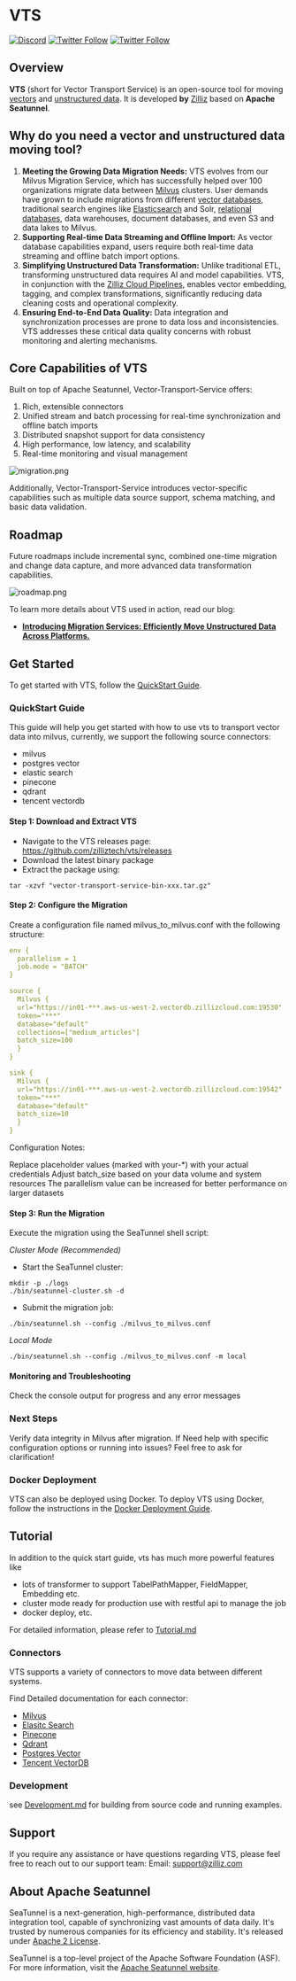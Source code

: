 # VTS
[![Discord](https://img.shields.io/discord/1160323594396635310?label=Discord&logo=discord&style=social)](https://discord.gg/QFUVp7Un)
[![Twitter Follow](https://img.shields.io/twitter/follow/zilliz_universe?style=social)](https://x.com/zilliz_universe)
[![Twitter Follow](https://img.shields.io/twitter/follow/milvusio?style=social)](https://x.com/milvusio)
## Overview
**VTS** (short for Vector Transport Service) is an open-source tool for moving [vectors](https://zilliz.com/glossary/vector-embeddings) and [unstructured data](https://zilliz.com/learn/introduction-to-unstructured-data). It is developed **by** [Zilliz](https://zilliz.com/) based on **Apache Seatunnel**.

## Why do you need a vector and unstructured data moving tool?
1. **Meeting the Growing Data Migration Needs:** VTS evolves from our Milvus Migration Service, which has successfully helped over 100 organizations migrate data between [Milvus](https://github.com/milvus-io/milvus) clusters. User demands have grown to include migrations from different [vector databases](https://zilliz.com/learn/what-is-vector-database), traditional search engines like [Elasticsearch](https://zilliz.com/comparison/milvus-vs-elastic) and Solr, [relational databases](https://zilliz.com/blog/relational-databases-vs-vector-databases), data warehouses, document databases, and even S3 and data lakes to Milvus.
2. **Supporting Real-time Data Streaming and Offline Import:** As vector database capabilities expand, users require both real-time data streaming and offline batch import options.
3. **Simplifying Unstructured Data Transformation:** Unlike traditional ETL, transforming unstructured data requires AI and model capabilities. VTS, in conjunction with the [Zilliz Cloud Pipelines](https://zilliz.com/zilliz-cloud-pipelines), enables vector embedding, tagging, and complex transformations, significantly reducing data cleaning costs and operational complexity.
4. **Ensuring End-to-End Data Quality:** Data integration and synchronization processes are prone to data loss and inconsistencies. VTS addresses these critical data quality concerns with robust monitoring and alerting mechanisms.

## Core Capabilities of VTS
Built on top of Apache Seatunnel, Vector-Transport-Service offers:
1. Rich, extensible connectors
2. Unified stream and batch processing for real-time synchronization and offline batch imports
3. Distributed snapshot support for data consistency
4. High performance, low latency, and scalability
5. Real-time monitoring and visual management

![migration.png](docs/zilliz/images/vts.png)

Additionally, Vector-Transport-Service introduces vector-specific capabilities such as multiple data source support, schema matching, and basic data validation. 


## Roadmap
Future roadmaps include incremental sync, combined one-time migration and change data capture, and more advanced data transformation capabilities.

![roadmap.png](docs/zilliz/images/roadmap.png)

To learn more details about VTS used in action, read our blog: 
- [**Introducing Migration Services: Efficiently Move Unstructured Data Across Platforms.**](https://zilliz.com/blog/zilliz-introduces-migration-services)

## Get Started
To get started with VTS, follow the [QuickStart Guide](#quickstart-guide).

### QuickStart Guide
This guide will help you get started with how to use vts to transport vector data into milvus, currently, we support the following source connectors:
- milvus
- postgres vector
- elastic search
- pinecone
- qdrant
- tencent vectordb

#### Step 1: Download and Extract VTS

- Navigate to the VTS releases page: https://github.com/zilliztech/vts/releases
- Download the latest binary package
- Extract the package using:
```shell
tar -xzvf "vector-transport-service-bin-xxx.tar.gz"
```
#### Step 2: Configure the Migration
Create a configuration file named milvus_to_milvus.conf with the following structure:
```yaml
env {
  parallelism = 1
  job.mode = "BATCH"
}

source {
  Milvus {
  url="https://in01-***.aws-us-west-2.vectordb.zillizcloud.com:19530"
  token="***"
  database="default"
  collections=["medium_articles"]
  batch_size=100
  }
}

sink {
  Milvus {
  url="https://in01-***.aws-us-west-2.vectordb.zillizcloud.com:19542"
  token="***"
  database="default"
  batch_size=10
  }
}
```
Configuration Notes:

Replace placeholder values (marked with your-*) with your actual credentials
Adjust batch_size based on your data volume and system resources
The parallelism value can be increased for better performance on larger datasets

#### Step 3: Run the Migration
Execute the migration using the SeaTunnel shell script:

_Cluster Mode (Recommended)_
- Start the SeaTunnel cluster:
```shell
mkdir -p ./logs
./bin/seatunnel-cluster.sh -d
```
- Submit the migration job:

```shell
./bin/seatunnel.sh --config ./milvus_to_milvus.conf
```
_Local Mode_
```shell
./bin/seatunnel.sh --config ./milvus_to_milvus.conf -m local
```


#### Monitoring and Troubleshooting

Check the console output for progress and any error messages

### Next Steps

Verify data integrity in Milvus after migration. If Need help with specific configuration options or running into issues? Feel free to ask for clarification!

### Docker Deployment
VTS can also be deployed using Docker. To deploy VTS using Docker, follow the instructions in the [Docker Deployment Guide](./docs/zilliz/Docker%20Deployment.md).

## Tutorial
In addition to the quick start guide, vts has much more powerful features like
- lots of transformer to support TabelPathMapper, FieldMapper, Embedding etc.
- cluster mode ready for production use with restful api to manage the job
- docker deploy, etc.

For detailed information, please refer to [Tutorial.md](./Tutorial.md)

### Connectors
VTS supports a variety of connectors to move data between different systems.

Find Detailed documentation for each connector:
 - [Milvus](docs/zilliz/Milvus.md)
 - [Elasitc Search](docs/zilliz/Elastic%20Search.md)
 - [Pinecone](docs/zilliz/Pinecone.md)
 - [Qdrant](docs/zilliz/Qdrant.md)
 - [Postgres Vector](docs/zilliz/Postgres%20Vector.md)
 - [Tencent VectorDB](docs/zilliz/Tencent%20VectorDB.md)

### Development
see [Development.md](./Development.md) for building from source code and running examples.

## Support
If you require any assistance or have questions regarding VTS, please feel free to reach out to our support team: Email: support@zilliz.com

## About Apache Seatunnel
SeaTunnel is a next-generation, high-performance, distributed data integration tool, capable of synchronizing vast amounts of data daily. It's trusted by numerous companies for its efficiency and stability.
It's released under [Apache 2 License](https://github.com/apache/seatunnel/blob/dev/LICENSE).

SeaTunnel is a top-level project of the Apache Software Foundation (ASF). For more information, visit the [Apache Seatunnel website](https://seatunnel.apache.org/).
